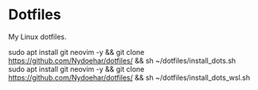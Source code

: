 # Dotfiles
My Linux dotfiles.

sudo apt install git neovim -y && git clone https://github.com/Nydoehar/dotfiles/ && sh ~/dotfiles/install_dots.sh  
sudo apt install git neovim -y && git clone https://github.com/Nydoehar/dotfiles/ && sh ~/dotfiles/install_dots_wsl.sh
